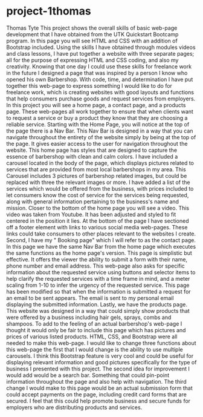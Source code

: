 ﻿# project-1thomas
Thomas Tyte
  This project shows the overall skills of basic web-page development that I have obtained from the UTK Quickstart Bootcamp program. In this page you will see HTML and CSS with an addition of Bootstrap included. Using the skills I have obtained through modules videos and class lessons, I have put together a website with three separate pages; all for the purpose of expressing HTML and CSS coding, and also my creativity. Knowing that one day I could use these skills for freelance work in the future I designed a page that was inspired by a person I know who opened his own Barbershop. With code, time, and determination I have put together this web-page to express something I would like to do for freelance work, which is creating websites with good layouts and functions that help consumers purchase goods and request services from employers. In this project you will see a home page, a contact page, and a products page. These web-pages all work together to ensure that when clients want to request a service or buy a product they know that they are choosing a reliable service.
  Starting with the Home Page, you will notice at the top of the page there is a Nav Bar. This Nav Bar is designed in a way that you can navigate throughout the entirety of the website simply by being at the top of the page. It gives easier access to the user for navigation throughout the website. This home page has styles that are designed to capture the essence of barbershop with clean and calm colors. I have included a carousel located in the body of the page, which displays pictures related to services that are provided from most local barbershops in my area. This Carousel includes 3 pictures of barbershop related images, but could be replaced with three the relevant images or more. I have added a list of the services which would be offered from the business, with prices included to let consumers know the cost of service for the services being requested, along with general information pertaining to the business's name and mission. Closer to the bottom of the home page you will see a video. This video was taken from Youtube. It has been adjusted and styled to fit centered in the position it lies. At the bottom of the page I have sectioned off a footer element with links to various social media web-pages. These links could take consumers to other places relevant to the websites I create.
  Second, I have my " Booking page" which I will refer to as the contact page. In this page we have the same Nav Bar from the home page which executes the same functions as the home page's version. This page is simplistic but effective. It offers the viewer the ability to submit a form with their name, phone number and email address. This web-page also asks for specific information about the requested service using buttons and selector items to help clarify the requested services with a time frame in mind, and a meter scaling from 1-10 to infer the urgency of the requested service. This page has been modified so that when the information is submitted a request for an email to be sent appears. The email is sent to my personal email displaying the submitted information.
  Lastly, we have the products page. This website was designed in a way that could simply show products that were offered by a business including hair gels, sprays, combs and shampoos. To add to the feeling of an actual barbershop's web-page I thought it would only be fair to include this page which has pictures and prices of various listed products.
  HTML, CSS, and Bootstrap were all needed to make this web-page.
  I would like to change three functions about this web-page the first that I would change is the ability to use multiple carousels. I think this Bootstrap feature is very cool and could be useful for displaying relevant information and good pictures specifically for the type of business I presented with this project. The second idea for improvement I would add would be a search bar. Something that could pin-point information throughout the page and also help with navigation. The third change I would make to this page would be an actual submission form that could accept payments on the page, including credit card forms that are secured. I feel that this could help promote business and secure funds for employers who are distributing products and services.

